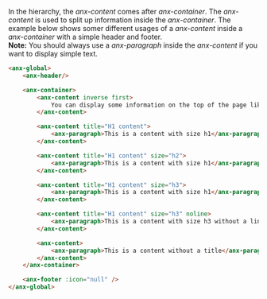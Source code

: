 In the hierarchy, the *anx-content* comes after *anx-container*. The *anx-content* is used to split up information inside the *anx-container*. The example below shows somer different usages of a *anx-content* inside a *anx-container* with a simple header and footer.<br>
**Note:** You should always use a *anx-paragraph* inside the *anx-content* if you want to display simple text.

```html
<anx-global>
    <anx-header/>

    <anx-container>
        <anx-content inverse first>
            You can display some information on the top of the page like this
        </anx-content>

        <anx-content title="H1 content">
            <anx-paragraph>This is a content with size h1</anx-paragraph>
        </anx-content>

        <anx-content title="H1 content" size="h2">
            <anx-paragraph>This is a content with size h1</anx-paragraph>
        </anx-content>

        <anx-content title="H1 content" size="h3">
            <anx-paragraph>This is a content with size h1</anx-paragraph>
        </anx-content>

        <anx-content title="H1 content" size="h3" noline>
            <anx-paragraph>This is a content with size h3 without a line</anx-paragraph>
        </anx-content>

        <anx-content>
            <anx-paragraph>This is a content without a title</anx-paragraph>
        </anx-content>
    </anx-container>

    <anx-footer :icon="null" />
</anx-global>
```
